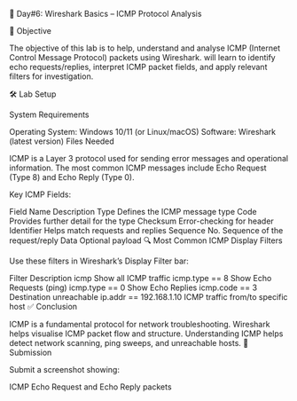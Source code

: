 
🚀 Day#6: Wireshark Basics – ICMP Protocol Analysis

🎯 Objective

The objective of this lab is to help, understand and analyse ICMP (Internet Control Message Protocol) packets using Wireshark. will learn to identify echo requests/replies, interpret ICMP packet fields, and apply relevant filters for investigation.


🛠️ Lab Setup

System Requirements

Operating System: Windows 10/11 (or Linux/macOS)
Software: Wireshark (latest version)
Files Needed

ICMP is a Layer 3 protocol used for sending error messages and operational information. The most common ICMP messages include Echo Request (Type 8) and Echo Reply (Type 0).

Key ICMP Fields:

Field Name	Description
Type	Defines the ICMP message type
Code	Provides further detail for the type
Checksum	Error-checking for header
Identifier	Helps match requests and replies
Sequence No.	Sequence of the request/reply
Data	Optional payload
🔍 Most Common ICMP Display Filters

Use these filters in Wireshark’s Display Filter bar:

Filter	Description
icmp	Show all ICMP traffic
icmp.type == 8	Show Echo Requests (ping)
icmp.type == 0	Show Echo Replies
icmp.code == 3	Destination unreachable
ip.addr == 192.168.1.10	ICMP traffic from/to specific host
✅ Conclusion

ICMP is a fundamental protocol for network troubleshooting.
Wireshark helps visualise ICMP packet flow and structure.
Understanding ICMP helps detect network scanning, ping sweeps, and unreachable hosts.
📸 Submission

Submit a screenshot showing:

ICMP Echo Request and Echo Reply packets